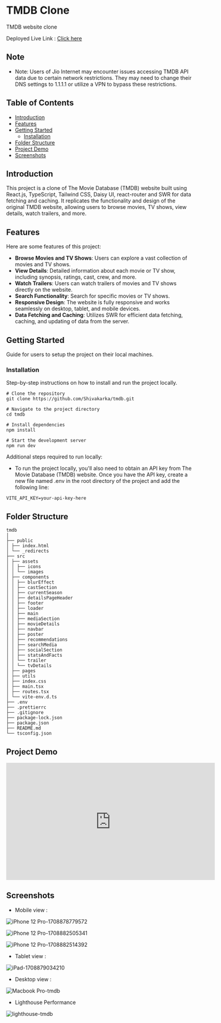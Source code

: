 # TMDB Clone

TMDB website clone

Deployed Live Link : [Click here](https://tmdb-clone-sk.vercel.app/)

## Note

- Note: Users of Jio Internet may encounter issues accessing TMDB API data due to certain network restrictions. They may need to change their DNS settings to 1.1.1.1 or utilize a VPN to bypass these restrictions.

## Table of Contents

- [Introduction](#introduction)
- [Features](#features)
- [Getting Started](#getting-started)
  - [Installation](#installation)
- [Folder Structure](#folder-structure)
- [Project Demo](#project-demo)
- [Screenshots](#screenshots)

## Introduction

This project is a clone of The Movie Database (TMDB) website built using React.js, TypeScript, Tailwind CSS, Daisy UI, react-router and SWR for data fetching and caching. It replicates the functionality and design of the original TMDB website, allowing users to browse movies, TV shows, view details, watch trailers, and more.

## Features

Here are some features of this project:

- **Browse Movies and TV Shows**: Users can explore a vast collection of movies and TV shows.
- **View Details**: Detailed information about each movie or TV show, including synopsis, ratings, cast, crew, and more.
- **Watch Trailers**: Users can watch trailers of movies and TV shows directly on the website.
- **Search Functionality**: Search for specific movies or TV shows.
- **Responsive Design**: The website is fully responsive and works seamlessly on desktop, tablet, and mobile devices.
- **Data Fetching and Caching**: Utilizes SWR for efficient data fetching, caching, and updating of data from the server.

## Getting Started

Guide for users to setup the project on their local machines.

### Installation

Step-by-step instructions on how to install and run the project locally.

```
# Clone the repository
git clone https://github.com/Shivakarka/tmdb.git

# Navigate to the project directory
cd tmdb

# Install dependencies
npm install

# Start the development server
npm run dev

```

Additional steps required to run locally:

- To run the project locally, you'll also need to obtain an API key from The Movie Database (TMDB) website. Once you have the API key, create a new file named .env in the root directory of the project and add the following line:

```
VITE_API_KEY=your-api-key-here
```

## Folder Structure

```
tmdb
│
├── public
│ ├── index.html
│ └── _redirects
├── src
│ ├── assets
│ │ ├── icons
│ │ └── images
│ ├── components
│ │ ├── blurEffect
│ │ ├── castSection
│ │ ├── currentSeason
│ │ ├── detailsPageHeader
│ │ ├── footer
│ │ ├── loader
│ │ ├── main
│ │ ├── mediaSection
│ │ ├── movieDetails
│ │ ├── navbar
│ │ ├── poster
│ │ ├── recommendations
│ │ ├── searchMedia
│ │ ├── socialSection
│ │ ├── statsAndFacts
│ │ └── trailer
│ │ └── tvDetails
│ ├── pages
│ ├── utils
│ ├── index.css
│ ├── main.tsx
│ ├── routes.tsx
│ └── vite-env.d.ts
├── .env
├── .prettierrc
├── .gitignore
├── package-lock.json
├── package.json
├── README.md
└── tsconfig.json
```

## Project Demo

<iframe width="560" height="315" src="https://www.youtube.com/embed/wmSLXi3hk7c?si=1Ni1MR39jcsrdea8" title="YouTube video player" frameborder="0" allow="accelerometer; autoplay; clipboard-write; encrypted-media; gyroscope; picture-in-picture; web-share" allowfullscreen></iframe>

## Screenshots

- Mobile view :

![iPhone 12 Pro-1708878779572](https://github.com/Shivakarka/tmdb/assets/64298475/7291e4cd-709a-46a1-ab3c-9777808b25cf)

![iPhone 12 Pro-1708882505341](https://github.com/Shivakarka/tmdb/assets/64298475/a97fee74-dbb1-465d-9062-6c40054d959b)

![iPhone 12 Pro-1708882514392](https://github.com/Shivakarka/tmdb/assets/64298475/63ef66af-2486-4a1d-9c08-bc867a312518)


- Tablet view :
  

![iPad-1708879034210](https://github.com/Shivakarka/tmdb/assets/64298475/110c2e8c-d5c0-4680-a676-1725e65f5cd5)


- Desktop view :


![Macbook Pro-tmdb](https://github.com/Shivakarka/tmdb/assets/64298475/93163cdd-32fc-47e8-8bd3-f0fafee143d8)


- Lighthouse Performance

![lighthouse-tmdb](https://github.com/Shivakarka/tmdb/assets/64298475/9106b0d3-feb4-479a-a09c-c2cfc5c62d9b)



